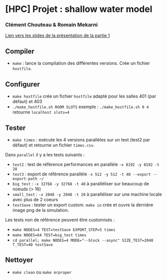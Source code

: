 # [HPC] Projet : shallow water model
### Clément Chouteau & Romain Mekarni

[Lien vers les slides de la présentation de la partie 1](https://docs.google.com/presentation/d/e/2PACX-1vRZ8XezVIG_b3kwiOuOKLjaWbu2-rzVPxiaX4fysg1LltETBXcvuhipI6Gbdq2Rz7dMn2T53rt2qNmH/pub?start=false&loop=false)

## Compiler

- `make` : lance la compilation des différentes versions. Crée un fichier `hostfile`.

## Configurer

- `make hostfile` crée un fichier `hostfile` adapté pour les salles 401 (par défaut) et 403
- `./make_hostfile.sh ROOM SLOTS` exemple : `./make_hostfile.sh 0 4` retourne `localhost slots=4`

## Tester

- `make times` : exécute les 4 versions parallèles sur un test (test2 par défaut) et retourne un fichier `times.csv`. 

Dans `parallel` il y a les tests suivants :
- `test2` : test de référence performances en parallèle `-x 8192 -y 8192 -t 20`
- `test3` : export de référence parallèle `-x 512 -y 512 -t 40 --export --export-path ~/`
- `big_test` : `-x 32768 -y 32768 -t 40` à paralléliser sur beaucoup de noeuds (> 16)
- `small_test` : `-x 2048 -y 2048 -t 20` à paralléliser sur une machine locale avec plus de 2 coeurs
- `testSave` : tester un export custom. `make io` crée et ouvre la dernière image png de la simulation.

Les tests non de référence peuvent être customisés :
- `make NODES=4 TEST=testSave EXPORT_STEP=5 times`
- `make NODES=64 TEST=big_test times`
- `cd parallel; make NODES=4 MODE="--block --async" SIZE_TEST=2048 T_TEST=40 testSave`

## Nettoyer

- `make clean` ou `make mrproper`
